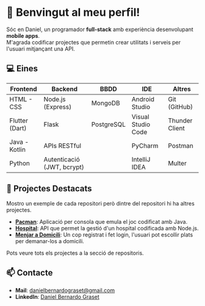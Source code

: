 # 👋 Benvingut al meu perfil!

Sóc en Daniel, un programador **full-stack** amb experiència desenvolupant **mobile apps**.  
M'agrada codificar projectes que permetin crear utilitats i serveis per l'usuari mitjançant una API.

## 💻 Eines

| **Frontend**         | **Backend**                | **BBDD**                | **IDE**                  | **Altres**      |
|-----------------------|----------------------------|--------------------------|--------------------------|-----------------------|
| HTML - CSS            | Node.js (Express)          | MongoDB                 | Android Studio           | Git (GitHub)          |
| Flutter (Dart)       | Flask                      | PostgreSQL              | Visual Studio Code       | Thunder Client        |
| Java - Kotlin         | APIs RESTful               |                          | PyCharm                  | Postman               |
| Python               | Autenticació (JWT, bcrypt) |                          | IntelliJ IDEA            | Multer                      |

## 🚀 Projectes Destacats

Mostro un exemple de cada repositori però dintre del repositori hi ha altres projectes.

- **[Pacman](https://github.com/db110513/frontend/tree/main/java/jocs/jocs2D/pacman)**: Aplicació per consola que emula el joc codificat amb Java.
- **[Hospital](https://github.com/db110513/backend/tree/main/APIs/js/hospital)**: API que permet la gestió d'un hospital codificada amb Node.js.
- **[Menjar a Domicili](https://github.com/db110513/fullstack/tree/main/flutterNode.js/compraMenjar)**: Un cop registrat i fet login, l'usuari pot escollir plats per demanar-los a domicili.

Pots veure tots els projectes a la secció de repositoris.

## 📫 Contacte

- **Mail**: danielbernardograset@gmail.com
- **LinkedIn**: [Daniel Bernardo Graset](https://www.linkedin.com/in/daniel-bernardo-graset-37b36827b/)
